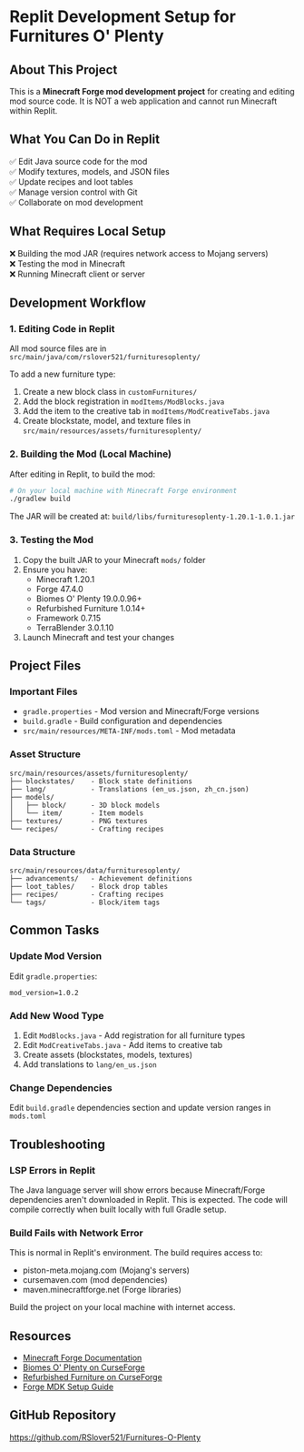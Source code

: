 # Replit Development Setup for Furnitures O' Plenty

## About This Project
This is a **Minecraft Forge mod development project** for creating and editing mod source code. It is NOT a web application and cannot run Minecraft within Replit.

## What You Can Do in Replit
✅ Edit Java source code for the mod  
✅ Modify textures, models, and JSON files  
✅ Update recipes and loot tables  
✅ Manage version control with Git  
✅ Collaborate on mod development  

## What Requires Local Setup
❌ Building the mod JAR (requires network access to Mojang servers)  
❌ Testing the mod in Minecraft  
❌ Running Minecraft client or server  

## Development Workflow

### 1. Editing Code in Replit
All mod source files are in `src/main/java/com/rslover521/furnituresoplenty/`

To add a new furniture type:
1. Create a new block class in `customFurnitures/`
2. Add the block registration in `modItems/ModBlocks.java`
3. Add the item to the creative tab in `modItems/ModCreativeTabs.java`
4. Create blockstate, model, and texture files in `src/main/resources/assets/furnituresoplenty/`

### 2. Building the Mod (Local Machine)
After editing in Replit, to build the mod:

```bash
# On your local machine with Minecraft Forge environment
./gradlew build
```

The JAR will be created at: `build/libs/furnituresoplenty-1.20.1-1.0.1.jar`

### 3. Testing the Mod
1. Copy the built JAR to your Minecraft `mods/` folder
2. Ensure you have:
   - Minecraft 1.20.1
   - Forge 47.4.0
   - Biomes O' Plenty 19.0.0.96+
   - Refurbished Furniture 1.0.14+
   - Framework 0.7.15
   - TerraBlender 3.0.1.10
3. Launch Minecraft and test your changes

## Project Files

### Important Files
- `gradle.properties` - Mod version and Minecraft/Forge versions
- `build.gradle` - Build configuration and dependencies
- `src/main/resources/META-INF/mods.toml` - Mod metadata

### Asset Structure
```
src/main/resources/assets/furnituresoplenty/
├── blockstates/    - Block state definitions
├── lang/           - Translations (en_us.json, zh_cn.json)
├── models/
│   ├── block/      - 3D block models
│   └── item/       - Item models
├── textures/       - PNG textures
└── recipes/        - Crafting recipes
```

### Data Structure
```
src/main/resources/data/furnituresoplenty/
├── advancements/   - Achievement definitions
├── loot_tables/    - Block drop tables
├── recipes/        - Crafting recipes
└── tags/           - Block/item tags
```

## Common Tasks

### Update Mod Version
Edit `gradle.properties`:
```properties
mod_version=1.0.2
```

### Add New Wood Type
1. Edit `ModBlocks.java` - Add registration for all furniture types
2. Edit `ModCreativeTabs.java` - Add items to creative tab
3. Create assets (blockstates, models, textures)
4. Add translations to `lang/en_us.json`

### Change Dependencies
Edit `build.gradle` dependencies section and update version ranges in `mods.toml`

## Troubleshooting

### LSP Errors in Replit
The Java language server will show errors because Minecraft/Forge dependencies aren't downloaded in Replit. This is expected. The code will compile correctly when built locally with full Gradle setup.

### Build Fails with Network Error
This is normal in Replit's environment. The build requires access to:
- piston-meta.mojang.com (Mojang's servers)
- cursemaven.com (mod dependencies)
- maven.minecraftforge.net (Forge libraries)

Build the project on your local machine with internet access.

## Resources
- [Minecraft Forge Documentation](https://docs.minecraftforge.net/)
- [Biomes O' Plenty on CurseForge](https://www.curseforge.com/minecraft/mc-mods/biomes-o-plenty)
- [Refurbished Furniture on CurseForge](https://www.curseforge.com/minecraft/mc-mods/refurbished-furniture)
- [Forge MDK Setup Guide](https://docs.minecraftforge.net/en/1.20.x/gettingstarted/)

## GitHub Repository
https://github.com/RSlover521/Furnitures-O-Plenty
